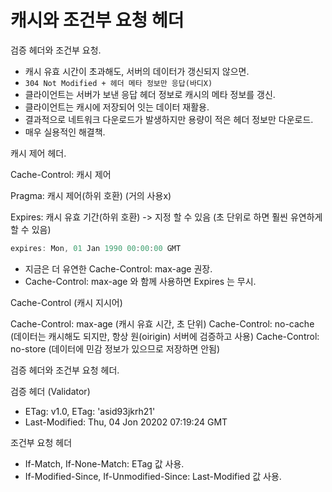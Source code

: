# 캐시와 조건부 요청 헤더



검증 헤더와 조건부 요청.

- 캐시 유효 시간이 초과해도, 서버의 데이터가 갱신되지 않으면.
- `304 Not Modified + 헤더 메타 정보만 응답(바디X)`
- 클라이언트는 서버가 보낸 응답 헤더 정보로 캐시의 메타 정보를 갱신.
- 클라이언트는 캐시에 저장되어 잇는 데이터 재활용.
- 결과적으로 네트워크 다운로드가 발생하지만 용량이 적은 헤더 정보만 다운로드.
- 매우 실용적인 해결책.




캐시 제어 헤더.

Cache-Control: 캐시 제어


Pragma: 캐시 제어(하위 호환) (거의 사용x) 


Expires: 캐시 유효 기간(하위 호환) -> 지정 할 수 있음 (초 단위로 하면 훨씬 유연하게 할 수 있음) 

``` javascript
expires: Mon, 01 Jan 1990 00:00:00 GMT 
```

- 지금은 더 유연한 Cache-Control: max-age 권장.
- Cache-Control: max-age 와 함께 사용하면 Expires 는 무시. 



Cache-Control (캐시 지시어)

Cache-Control: max-age (캐시 유효 시간, 초 단위)
Cache-Control: no-cache (데이터는 캐시해도 되지만, 항상 원(oirigin) 서버에 검증하고 사용)
Cache-Control: no-store (데이터에 민감 정보가 있으므로 저장하면 안됨)



검증 헤더와 조건부 요청 헤더.

검증 헤더 (Validator) 
- ETag: v1.0, ETag: 'asid93jkrh21' 
- Last-Modified: Thu, 04 Jon 20202 07:19:24 GMT 

조건부 요청 헤더
- If-Match, If-None-Match: ETag 값 사용.
- If-Modified-Since, If-Unmodified-Since: Last-Modified 값 사용.

